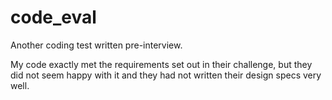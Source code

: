# code_eval

Another coding test written pre-interview.

My code exactly met the requirements set out in their challenge,
but they did not seem happy with it and they had not written
their design specs very well.
